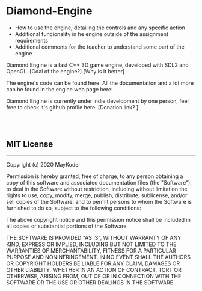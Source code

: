 # Diamond-Engine

- How to use the engine, detailing the controls and any specific action
- Additional funcionality in he engine outside of the assignment requirements
- Additional comments for the teacher to understand some part of the engine

Diamond Engine is a fast C++ 3D game engine, developed with SDL2 and OpenGL. 
[Goal of the engine?] [Why is it better]

The engine's code can be found here:
All the documentation and a lot more can be found in the engine web page here:

Diamond Engine is currently under indie development by one person, feel free to check it's github profile here:
[Donation link? ] 


<br></br>
## MIT License
------
Copyright (c) 2020 MayKoder

Permission is hereby granted, free of charge, to any person obtaining a copy
of this software and associated documentation files (the "Software"), to deal
in the Software without restriction, including without limitation the rights
to use, copy, modify, merge, publish, distribute, sublicense, and/or sell
copies of the Software, and to permit persons to whom the Software is
furnished to do so, subject to the following conditions:

The above copyright notice and this permission notice shall be included in all
copies or substantial portions of the Software.

THE SOFTWARE IS PROVIDED "AS IS", WITHOUT WARRANTY OF ANY KIND, EXPRESS OR
IMPLIED, INCLUDING BUT NOT LIMITED TO THE WARRANTIES OF MERCHANTABILITY,
FITNESS FOR A PARTICULAR PURPOSE AND NONINFRINGEMENT. IN NO EVENT SHALL THE
AUTHORS OR COPYRIGHT HOLDERS BE LIABLE FOR ANY CLAIM, DAMAGES OR OTHER
LIABILITY, WHETHER IN AN ACTION OF CONTRACT, TORT OR OTHERWISE, ARISING FROM,
OUT OF OR IN CONNECTION WITH THE SOFTWARE OR THE USE OR OTHER DEALINGS IN THE
SOFTWARE.
